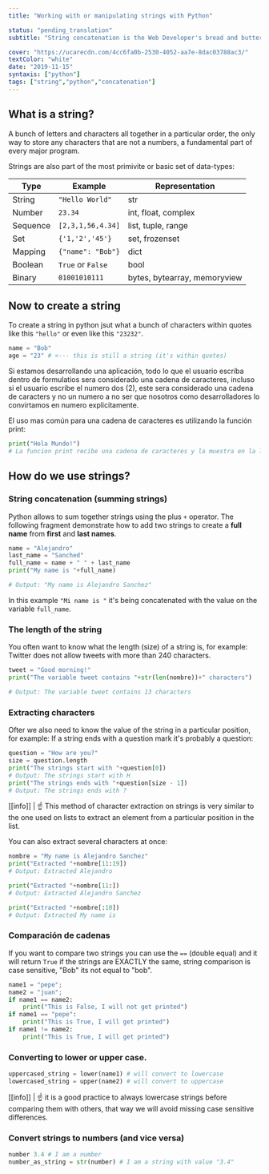```yaml
---
title: "Working with or manipulating strings with Python"

status: "pending_translation"
subtitle: "String concatenation is the Web Developer's bread and butter, our job is to concatenate strings to create HTML/CSS documents programmatically"

cover: "https://ucarecdn.com/4cc6fa0b-2530-4052-aa7e-8dac03788ac3/"
textColor: "white"
date: "2019-11-15"
syntaxis: ["python"]
tags: ["string","python","concatenation"]
---
```




## What is a string?

A bunch of letters and characters all together in a particular order, the only way to store any characters that are not a numbers, a fundamental part of every major program.

Strings are also part of the most primivite or basic set of data-types: 

| Type      | Example           | Representation                |
| ---       | ---               | ---                           |
| String    | `"Hello World"`   | str                           | just characters in a sequence                                 |
| Number    | `23.34`           | int, float, complex           | just numbers                                                  |
| Sequence  | `[2,3,1,56,4.34]` | list, tuple, range            | Iterable list of values with numerical indexes for positions  |
| Set       | `{'1,'2','45'}`   | set, frozenset                | Like Sequence but unordered and with duplicate elements       |
| Mapping   | `{"name": "Bob"}` | dict                          | Like Sequence but indexes are characters intead of incremental numbers |
| Boolean   | `True` or `False` | bool                          | just True or False |
| Binary    | `01001010111`     | bytes, bytearray, memoryview  | Ideal for low level operations                                |

## Now to create a string

To create a string in python jsut what a bunch of characters within quotes like this `"hello"` or even like this `"23232"`.

```python
name = "Bob"
age = "23" # <--- this is still a string (it's within quotes)
```

Si estamos desarrollando una aplicación, todo lo que el usuario escríba dentro de formulatios sera considerado una cadena de caracteres, incluso si el usuario escribe el numero dos (2), este sera considerado una cadena de caracters y no un numero a no ser que nosotros como desarrolladores lo convirtamos en numero explicitamente.

El uso mas común para una cadena de caracteres es utilizando la función print:

```python
print("Hola Mundo!")
# La funcion print recibe una cadena de caracteres y la muestra en la linea de commandos / terminal del computador.
 ```

## How do we use strings?

### String concatenation (summing strings)

Python allows to sum together strings using the plus `+` operator. The following fragment demonstrate how to add two strings to create a **full name** from **first** and **last names**.

```python
name = "Alejandro"
last_name = "Sanched"
full_name = name + " " + last_name
print("My name is "+full_name)

# Output: "My name is Alejandro Sanchez"
 ```

In this example `"Mi name is "` it's being concatenated with the value on the variable `full_name`.

### The length of the string

You often want to know what the length (size) of a string is, for example: Twitter does not allow tweets with more than 240 characters.

```python
tweet = "Good morning!"
print("The variable tweet contains "+str(len(nombre))+" characters")

# Output: The variable tweet contains 13 characters
```


### Extracting characters

Ofter we also need to know the value of the string in a particular position, for example: If a string ends with a question mark it's probably a question:

```python
question = "How are you?"
size = question.length
print("The strings start with "+question[0])
# Output: The strings start with H
print("The strings ends with "+question[size - 1])
# Output: The strings ends with ?

```

[[info]]
| :point_up: This method of character extraction on strings is very similar to the one used on lists to extract an element from a particular position in the list.

You can also extract several characters at once:

```python
nombre = "My name is Alejandro Sanchez"
print("Extracted "+nombre[11:19])
# Output: Extracted Alejandro

print("Extracted "+nombre[11:])
# Output: Extracted Alejandro Sanchez

print("Extracted "+nombre[:10])
# Output: Extracted My name is 
```

### Comparación de cadenas

If you want to compare two strings you can use the `==` (double equal) and it will return `True` if the strings are EXACTLY the same, string comparison is case sensitive, "Bob" its not equal to "bob".

```python
name1 = "pepe";
name2 = "juan";
if name1 == name2:
    print("This is False, I will not get printed")
if name1 == "pepe":
    print("This is True, I will get printed")
if name1 != name2:
    print("This is True, I will get printed")
```

### Converting to lower or upper case.

```python
uppercased_string = lower(name1) # will convert to lowercase
lowercased_string = upper(name2) # will convert to uppercase
```

[[info]]
| :point_up: it is a good practice to always lowercase strings before comparing them with others, that way we will avoid missing case sensitive differences.

### Convert strings to numbers (and vice versa)

```python
number 3.4 # I am a number
number_as_string = str(number) # I am a string with value "3.4"
```